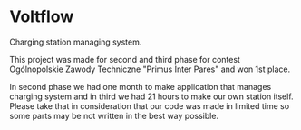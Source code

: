# Voltflow

Charging station managing system.

This project was made for second and third phase for contest Ogólnopolskie Zawody Techniczne "Primus Inter Pares" and won 1st place. 

In second phase we had one month to make application that manages charging system and in third we had 21 hours to make our own station itself. Please take that in consideration that our code was made in limited time so some parts may be not written in the best way possible.
